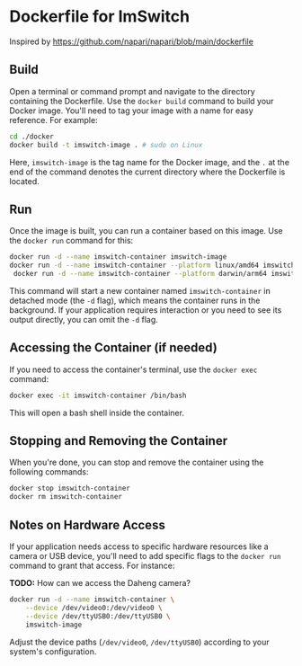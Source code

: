 # Dockerfile for ImSwitch

Inspired by https://github.com/napari/napari/blob/main/dockerfile

## Build 

Open a terminal or command prompt and navigate to the directory containing the Dockerfile. Use the `docker build` command to build your Docker image. You'll need to tag your image with a name for easy reference. For example:

```bash
cd ./docker
docker build -t imswitch-image . # sudo on Linux
```

Here, `imswitch-image` is the tag name for the Docker image, and the `.` at the end of the command denotes the current directory where the Dockerfile is located.


## Run 

Once the image is built, you can run a container based on this image. Use the `docker run` command for this:

   ```bash
   docker run -d --name imswitch-container imswitch-image
   docker run -d --name imswitch-container --platform linux/amd64 imswitch-image
    docker run -d --name imswitch-container --platform darwin/arm64 imswitch-image
   ```

This command will start a new container named `imswitch-container` in detached mode (the `-d` flag), which means the container runs in the background. If your application requires interaction or you need to see its output directly, you can omit the `-d` flag.

## Accessing the Container (if needed)

If you need to access the container's terminal, use the `docker exec` command:

```bash
docker exec -it imswitch-container /bin/bash
```

This will open a bash shell inside the container.

## Stopping and Removing the Container

When you're done, you can stop and remove the container using the following commands:

```bash
docker stop imswitch-container
docker rm imswitch-container
```

## Notes on Hardware Access

If your application needs access to specific hardware resources like a camera or USB device, you'll need to add specific flags to the `docker run` command to grant that access. For instance:

**TODO:** How can we access the Daheng camera?

```bash
docker run -d --name imswitch-container \
    --device /dev/video0:/dev/video0 \
    --device /dev/ttyUSB0:/dev/ttyUSB0 \
    imswitch-image
```

Adjust the device paths (`/dev/video0`, `/dev/ttyUSB0`) according to your system's configuration.

